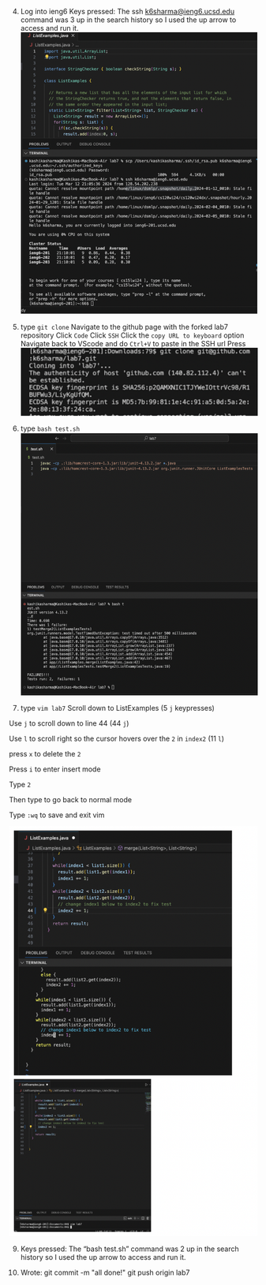 4. Log into ieng6
Keys pressed: <up><up><up><enter> The ssh k6sharma@ieng6.ucsd.edu command was 3 up in the search history so I used the up arrow to access and run it.
![Image](StepFourFR.png)

5. type `git clone`
Navigate to the github page with the forked lab7 repository 
Click `Code`
Click `SSH`
Click the `copy URL to keyboard` option
Navigate back to VScode and do `Ctrl+V` to paste in the SSH url
Press <enter>
![Image](StepFiveFR.png)

6. type `bash test.sh`
![Image](StepSixFR.png)

7. type `vim lab7`
Scroll down to ListExamples (5 `j` keypresses)

<ENTER>  
  
Use `j` to scroll down to line 44 (44 `j`)  

Use `l` to scroll right so the cursor hovers over the `2` in `index2` (11 `l`)  

press `x` to delete the `2`  

Press `i` to enter insert mode  

Type `2`  

Then type <ESC> to go back to normal mode  

Type `:wq` to save and exit vim  

![Image](StepSevenFR.png)

9. Keys pressed: <up><up><enter> The “bash test.sh” command was 2 up in the search history so I used the up arrow to access and run it.

10. Wrote:
git commit -m "all done!"
git push origin lab7




